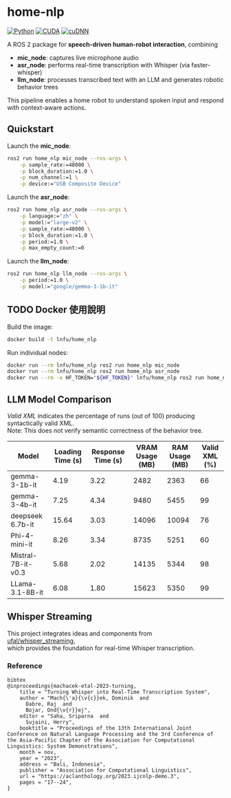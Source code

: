# home-nlp

[![Python](https://img.shields.io/badge/Python-3.10.12-3776AB.svg?style=flat&logo=python&logoColor=white)](https://www.python.org)
[![CUDA](https://img.shields.io/badge/CUDA-12.4.127--1-76B900.svg?style=flat&logo=nvidia&logoColor=white)](https://developer.nvidia.com/cuda-toolkit)
[![cuDNN](https://img.shields.io/badge/cuDNN-9.11.0.98--1-76B900.svg?style=flat&logo=nvidia&logoColor=white)](https://developer.nvidia.com/cudnn)

A ROS 2 package for **speech-driven human-robot interaction**, combining  
- **mic_node**: captures live microphone audio  
- **asr_node**: performs real-time transcription with Whisper (via faster-whisper)  
- **llm_node**: processes transcribed text with an LLM and generates robotic behavior trees  

This pipeline enables a home robot to understand spoken input and respond with context-aware actions.  

## Quickstart

Launch the **mic_node**:

```bash
ros2 run home_nlp mic_node --ros-args \
    -p sample_rate:=48000 \
    -p block_duration:=1.0 \
    -p num_channel:=1 \
    -p device:="USB Composite Device"
```

Launch the **asr_node**:

```bash
ros2 run home_nlp asr_node --ros-args \
    -p language:="zh" \
    -p model:="large-v2" \
    -p sample_rate:=48000 \
    -p block_duration:=1.0 \
    -p period:=1.0 \
    -p max_empty_count:=0
```

Launch the **llm_node**:

```bash
ros2 run home_nlp llm_node --ros-args \
    -p period:=1.0 \
    -p model:="google/gemma-3-1b-it"
```

## TODO Docker 使用說明

Build the image:

```bash
docker build -t lnfu/home_nlp
```

Run individual nodes:

```bash
docker run --rm lnfu/home_nlp ros2 run home_nlp mic_node
docker run --rm lnfu/home_nlp ros2 run home_nlp asr_node
docker run --rm -e HF_TOKEN="${HF_TOKEN}" lnfu/home_nlp ros2 run home_nlp llm_node
```

## LLM Model Comparison

*Valid XML* indicates the percentage of runs (out of 100) producing syntactically valid XML.  
Note: This does not verify semantic correctness of the behavior tree.  

| Model              | Loading Time (s) | Response Time (s) | VRAM Usage (MB) | RAM Usage (MB) | Valid XML (%) |
| ------------------ | ---------------- | ----------------- | --------------- | -------------- | ------------- |
| gemma-3-1b-it      | 4.19             | 3.22              | 2482            | 2363           | 66            |
| gemma-3-4b-it      | 7.25             | 4.34              | 9480            | 5455           | 99            |
| deepseek 6.7b-it   | 15.64            | 3.03              | 14096           | 10094          | 76            |
| Phi-4-mini-it      | 8.26             | 3.34              | 8735            | 5251           | 60            |
| Mistral-7B-it-v0.3 | 5.68             | 2.02              | 14135           | 5344           | 98            |
| LLama-3.1-8B-it    | 6.08             | 1.80              | 15623           | 5350           | 99            |

## Whisper Streaming

This project integrates ideas and components from  
[ufal/whisper_streaming](https://github.com/ufal/whisper_streaming),  
which provides the foundation for real-time Whisper transcription.  

### Reference

```
bibtex
@inproceedings{machacek-etal-2023-turning,
    title = "Turning Whisper into Real-Time Transcription System",
    author = "Mach{\'a}{\v{c}}ek, Dominik  and
      Dabre, Raj  and
      Bojar, Ond{\v{r}}ej",
    editor = "Saha, Sriparna  and
      Sujaini, Herry",
    booktitle = "Proceedings of the 13th International Joint Conference on Natural Language Processing and the 3rd Conference of the Asia-Pacific Chapter of the Association for Computational Linguistics: System Demonstrations",
    month = nov,
    year = "2023",
    address = "Bali, Indonesia",
    publisher = "Association for Computational Linguistics",
    url = "https://aclanthology.org/2023.ijcnlp-demo.3",
    pages = "17--24",
}
```
